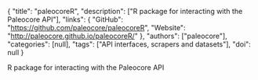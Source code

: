 {
  "title": "paleocoreR",
  "description": ["R package for interacting with the Paleocore API"],
  "links": {
    "GitHub": "https://github.com/paleocore/paleocoreR",
    "Website": "http://paleocore.github.io/paleocoreR/"
  },
  "authors": ["paleocore"],
  "categories": [null],
  "tags": ["API interfaces, scrapers and datasets"],
  "doi": null
}

<!-- Generated by csv2md.R – do not edit by hand -->

R package for interacting with the Paleocore API